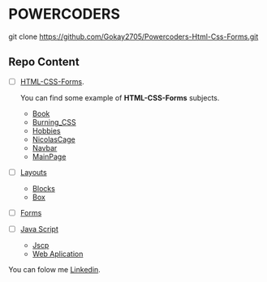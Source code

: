 # POWERCODERS
git clone https://github.com/Gokay2705/Powercoders-Html-Css-Forms.git
## Repo Content
- [ ] [HTML-CSS-Forms](/01.02-html/).

    You can find some example of **HTML-CSS-Forms** subjects.
    
    - [Book](/01.02-html/book.html)
    - [Burning_CSS](/01.02-html/burningcss.html)
    - [Hobbies](/01.02-html/hobbies.html)
    - [NicolasCage](/01.02-html/NicolasCage.html)
    - [Navbar](/01.02-html/navbar.html)
    - [MainPage](/01.02-html/index.html)
- [ ] [Layouts](/3-layout/)
    - [Blocks](/3-layout/blog-begin/)
    - [Box](/3-layout/boxmodel/)
- [ ] [Forms](/4-forms/)
- [ ] [Java Script](/6.7-Jvscp/)
    - [Jscp](/6.7-Jvscp/6-javaspc/)
    - [Web Aplication](/6.7-Jvscp/7-javaWeb/)


You can folow me [Linkedin](https://www.linkedin.com/in/m-goekce-a-13a3151b2/).